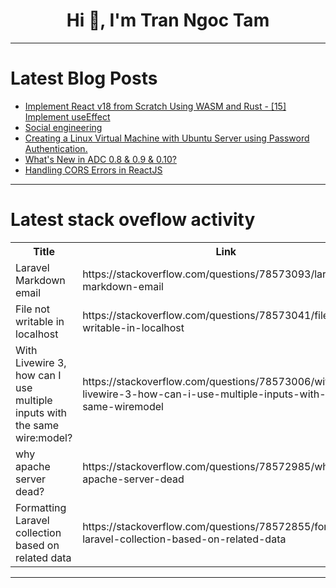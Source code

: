 <h1 align="center">Hi 👋, I'm Tran Ngoc Tam</h1>

---

# Latest Blog Posts 
<!-- BLOG-POST-LIST:START -->
- [Implement React v18 from Scratch Using WASM and Rust - [15] Implement useEffect](https://dev.to/paradeto/implement-react-v18-from-scratch-using-wasm-and-rust-15-implement-useeffect-5gb4)
- [Social engineering](https://dev.to/logto/social-engineering-5dj2)
- [Creating a Linux Virtual Machine with Ubuntu Server using Password Authentication.](https://dev.to/opsyog/creating-a-linux-virtual-machine-with-ubuntu-server-using-password-authentication-2nec)
- [What&#39;s New in ADC 0.8 &amp; 0.9 &amp; 0.10?](https://dev.to/api7/whats-new-in-adc-08-09-010-40b9)
- [Handling CORS Errors in ReactJS](https://dev.to/vyan/handling-cors-errors-in-reactjs-42pl)
<!-- BLOG-POST-LIST:END -->

---

# Latest stack oveflow activity
<table>
  <tr><th>Title</th><th>Link</th></tr>
  <!-- STACKOVERFLOW:START --><tr><td>Laravel Markdown email</td><td>https://stackoverflow.com/questions/78573093/laravel-markdown-email</td></tr><tr><td>File not writable in localhost</td><td>https://stackoverflow.com/questions/78573041/file-not-writable-in-localhost</td></tr><tr><td>With Livewire 3, how can I use multiple inputs with the same wire:model?</td><td>https://stackoverflow.com/questions/78573006/with-livewire-3-how-can-i-use-multiple-inputs-with-the-same-wiremodel</td></tr><tr><td>why apache server dead?</td><td>https://stackoverflow.com/questions/78572985/why-apache-server-dead</td></tr><tr><td>Formatting Laravel collection based on related data</td><td>https://stackoverflow.com/questions/78572855/formatting-laravel-collection-based-on-related-data</td></tr><!-- STACKOVERFLOW:END -->
</table>

---


